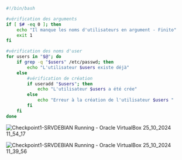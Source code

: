 ```bash
#!/bin/bash

#vérification des arguments
if [ $# -eq 0 ]; then
    echo "Il manque les noms d'utilisateurs en argument - Finito"
    exit 1
fi

#vérification des noms d'user
for users in "$@"; do
    if grep -q "$users" /etc/passwd; then
        echo "L'utilisateur $users existe déjà"
    else
        #vérification de création
        if useradd "$users"; then
            echo "L'utilisateur $users a été crée"
        else
            echo "Erreur à la création de l'utilisateur $users "
        fi
    fi
done
```

![Checkpoint1-SRVDEBIAN  Running  - Oracle VirtualBox 25_10_2024 11_54_17](https://github.com/user-attachments/assets/66ccda62-4860-4614-b7a1-4d2d54f4ca40)


![Checkpoint1-SRVDEBIAN  Running  - Oracle VirtualBox 25_10_2024 11_39_56](https://github.com/user-attachments/assets/67806cc2-c9e4-418b-8f3a-a9d17c5082da)

